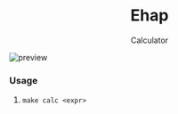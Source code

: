 <div align="center">

# Ehap

Calculator

</div>

![preview](assets/demo.gif)

### Usage

1. `make calc <expr>`
